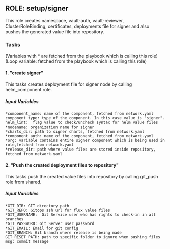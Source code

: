 ## ROLE: setup/signer
This role creates namespace, vault-auth, vault-reviewer, ClusterRoleBinding, certificates, deployments file for signer and also pushes the generated value file into repository.

### Tasks
(Variables with * are fetched from the playbook which is calling this role)
(Loop variable: fetched from the playbook which is calling this role)
#### 1. "create signer"
This tasks creates deployment file for signer node by calling helm_component role.
##### Input Variables

    *component_name: name of the component, fetched from network.yaml
    component_type: type of the component. In this case value is "signer".
    helm_lint:  flag value to check/uncheck syntax for helm value files
    *nodename: organization name for signer
    *charts_dir: path to signer charts, fetched from network.yaml
    *component_auth: name of the component, fetched from network.yaml
    *org: variable contains entire signer component which is being used in role,fetched from network.yaml
    *release_dir: path where value files are stored inside repository, fetched from network.yaml

#### 2. "Push the created deployment files to repository"
This tasks push the created value files into repository by calling git_push role from shared.
##### Input Variables

    *GIT_DIR: GIT directory path
    *GIT_REPO: Gitops ssh url for flux value files
    *GIT_USERNAME:  Git Service user who has rights to check-in in all branches
    *GIT_PASSWORD: Git Server user password
    *GIT_EMAIL: Email for git config
    *GIT_BRANCH: Git branch where release is being made
    GIT_RESET_PATH: path to specific folder to ignore when pushing files
    msg: commit message
  